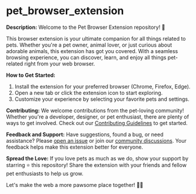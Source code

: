 # pet_browser_extension

**Description:**
Welcome to the Pet Browser Extension repository! 🐾

This browser extension is your ultimate companion for all things related to pets. Whether you're a pet owner, animal lover, or just curious about adorable animals, this extension has got you covered. With a seamless browsing experience, you can discover, learn, and enjoy all things pet-related right from your web browser.


**How to Get Started:**
1. Install the extension for your preferred browser (Chrome, Firefox, Edge).
2. Open a new tab or click the extension icon to start exploring.
3. Customize your experience by selecting your favorite pets and settings.

**Contributing:**
We welcome contributions from the pet-loving community! Whether you're a developer, designer, or pet enthusiast, there are plenty of ways to get involved. Check out our [Contributing Guidelines](CONTRIBUTING.md) to get started.

**Feedback and Support:**
Have suggestions, found a bug, or need assistance? Please [open an issue](https://github.com/yourusername/pet_browser_extension/issues) or join our [community discussions](https://github.com/yourusername/pet_browser_extension/discussions). Your feedback helps make this extension better for everyone.

**Spread the Love:**
If you love pets as much as we do, show your support by starring ⭐️ this repository! Share the extension with your friends and fellow pet enthusiasts to help us grow.

Let's make the web a more pawsome place together! 🐾✨
